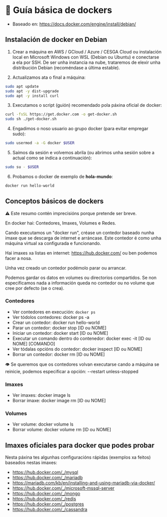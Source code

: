 # 🔵 Guía básica de dockers

- Baseado en: <https://docs.docker.com/engine/install/debian/>

## Instalación de docker en Debian

1. Crear a máquina en AWS / GCloud / Azure / CESGA Cloud ou instalación local en Microsoft Windows con WSL (Debian ou Ubuntu) e conectarse a ela por SSH. De ser unha instancia na nube, trataremos de elexir unha distribución Debian (recoméndase a última estable).

2. Actualizamos ata o final a máquina:
``` bash
sudo apt update
sudo apt -y dist-upgrade
sudo apt -y install curl
```

3. Executamos o script (guión) recomendado pola páxina oficial de docker:
``` bash
curl -fsSL https://get.docker.com -o get-docker.sh
sudo sh ./get-docker.sh
```

4. Engadimos o noso usuario ao grupo docker (para evitar empregar sudo):
``` bash
sudo usermod -a -G docker $USER
```

5. Saímos da sesión e volvemos abrila (ou abrimos unha sesión sobre a actual como se indica a continuación):
``` bash
sudo su - $USER
```

6. Probamos o docker de exemplo de **hola-mundo**:
``` bash
docker run hello-world
```
## Conceptos básicos de dockers

⚠️ Este resumo contén imprecisións porque pretende ser breve.

En docker hai: Contedores, Imaxes, Volumes e Redes.

Cando executamos un "docker run", créase un contedor baseado nunha imaxe que se descarga de internet e arráncase. Este contedor é como unha máquina virtual xa configurada e funcionando.

Hai imaxes xa listas en internet: https://hub.docker.com/ ou ben podemos facer a nosa.

Unha vez creado un contedor podémolo parar ou arrancar.

Podemos gardar os datos en volumes ou directorios compartidos. Se non especificamos nada a información queda no contedor ou no volume que cree por defecto (se o crea).

### Contedores
- Ver contedores en execución: ```docker ps```
- Ver tódolos contedores: docker ps -a
- Crear un contedor: docker run hello-world
- Parar un contedor: docker stop [ID ou NOME]
- Iniciar un contedor: docker start [ID ou NOME]
- Executar un comando dentro do contenedor: docker exec -it [ID ou NOME] [COMANDO]
- Ver tódalas opcións do contedor: docker inspect [ID ou NOME]
- Borrar un contedor: docker rm [ID ou NOME]

👁️ Se queremos que os contedores volvan executarse cando a máquina se reinicie, podemos especificar a opción: --restart unless-stopped

### Imaxes
- Ver imaxes: docker image ls
- Borrar imaxe: docker image rm [ID ou NOME]

### Volumes
- Ver volume: docker volume ls
- Borrar volume: docker volume rm [ID ou NOME]

## Imaxes oficiales para docker que podes probar

Nesta páxina tes algunhas configuracións rápidas (exemplos xa feitos) baseados nestas imaxes:

- <https://hub.docker.com/_/mysql>
- <https://hub.docker.com/_/mariadb>
- <https://mariadb.com/kb/en/installing-and-using-mariadb-via-docker/>
- <https://hub.docker.com/_/microsoft-mssql-server>
- <https://hub.docker.com/_/mongo>
- <https://hub.docker.com/_/redis>
- <https://hub.docker.com/_/postgres>
- <https://hub.docker.com/_/cassandra>
